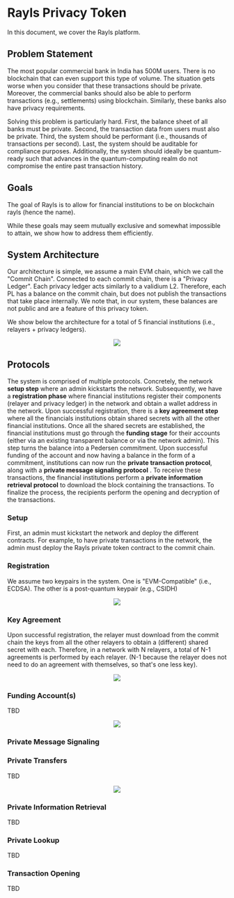 # Rayls Privacy Token
In this document, we cover the Rayls platform. 

## Problem Statement
The most popular commercial bank in India has 500M users. There is no blockchain that can even support this type of volume. The situation gets worse when you consider that these transactions should be private. Moreover, the commercial banks should also be able to perform transactions (e.g., settlements) using blockchain. Similarly, these banks also have privacy requirements. 

Solving this problem is particularly hard. First, the balance sheet of all banks must be private. Second, the transaction data from users must also be private. Third, the system should be performant (i.e., thousands of transactions per second). Last, the system should be auditable for compliance purposes. Additionally, the system should ideally be quantum-ready such that advances in the quantum-computing realm do not compromise the entire past transaction history. 

## Goals
The goal of Rayls is to allow for financial institutions to be on blockchain rayls (hence the name). 

While these goals may seem mutually exclusive and somewhat impossible to attain, we show how to address them efficiently. 

## System Architecture
Our architecture is simple, we assume a main EVM chain, which we call the "Commit Chain". Connected to each commit chain, there is a "Privacy Ledger". Each privacy ledger acts similarly to a validium L2. Therefore, each PL has a balance on the commit chain, but does not publish the transactions that take place internally. We note that, in our system, these balances are not public and are a feature of this privacy token.

We show below the architecture for a total of 5 financial institutions (i.e., relayers + privacy ledgers).

<p align="center">
  <img src="https://github.com/yaksetig/zktoken/blob/main/figures/rayls_architecture.png" />
</p>





## Protocols
The system is comprised of multiple protocols. Concretely, the network **setup step** where an admin kickstarts the network. Subsequently, we have a **registration phase** where financial institutions register their components (relayer and privacy ledger) in the network and obtain a wallet address in the network. Upon successful registration, there is a **key agreement step** where all the financials institutions obtain shared secrets with all the other financial institutions. Once all the shared secrets are established, the financial institutions must go through the **funding stage** for their accounts (either via an existing transparent balance or via the network admin). This step turns the balance into a Pedersen commitment. Upon successful funding of the account and now having a balance in the form of a commitment, institutions can now run the **private transaction protocol**, along with a **private message signaling protocol** . To receive these transactions, the financial institutions perform a **private information retrieval protocol** to download the block containing the transactions. To finalize the process, the recipients perform the opening and decryption of the transactions. 

### Setup
First, an admin must kickstart the network and deploy the different contracts. For example, to have private transactions in the network, the admin must deploy the Rayls private token contract to the commit chain. 

### Registration
We assume two keypairs in the system. One is "EVM-Compatible" (i.e., ECDSA). The other is a post-quantum keypair (e.g., CSIDH)

<p align="center">
  <img src="https://github.com/yaksetig/zktoken/blob/main/figures/key_registration.png" />
</p>

### Key Agreement
Upon successful registration, the relayer must download from the commit chain the keys from all the other relayers to obtain a (different) shared secret with each. Therefore, in a network with N relayers, a total of N-1 agreements is performed by each relayer. (N-1 because the relayer does not need to do an agreement with themselves, so that's one less key).

<p align="center">
  <img src="https://github.com/yaksetig/zktoken/blob/main/figures/key_agreement.png" />
</p>

### Funding Account(s)
TBD

<p align="center">
  <img src="https://github.com/yaksetig/zktoken/blob/main/figures/initial_balances.png" />
</p>

### Private Message Signaling

### Private Transfers
TBD

<p align="center">
  <img src="https://github.com/yaksetig/zktoken/blob/main/figures/rayls_send.png" />
</p>

### Private Information Retrieval
TBD

### Private Lookup
TBD

### Transaction Opening
TBD


